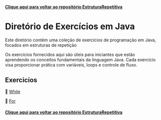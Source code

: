 #### [Clique aqui para voltar ao repositório EstruturaRepetitiva](https://github.com/gabrielmelim/JAVA/tree/EstruturaRepetitiva)

# Diretório de Exercícios em Java

Este diretório contém uma coleção de exercícios de programação em Java, focados em estruturas de repetição

Os exercícios fornecidos aqui são úteis para iniciantes que estão aprendendo os conceitos fundamentais da linguagem Java. Cada exercício visa proporcionar prática com variáveis, loops e controle de fluxo.

## Exercicios

📁 [While](https://github.com/gabrielmelim/JAVA/tree/EstruturaRepetitiva/Java/docs/Exercicios/ExerciciosWhile)
<br>

📁 [For]()
<br>

#### [Clique aqui para voltar ao repositório EstruturaRepetitiva](https://github.com/gabrielmelim/JAVA/tree/EstruturaRepetitiva)

